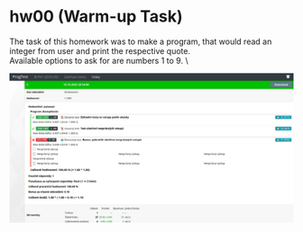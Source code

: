 # hw00 (Warm-up Task)

The task of this homework was to make a program, that would read
an integer from user and print the respective quote.    \
Available options to ask for are numbers 1 to 9.        \

![Results](results.png)
